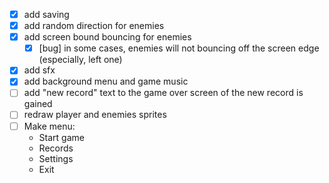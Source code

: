 - [x] add saving
- [x] add random direction for enemies
- [x] add screen bound bouncing for enemies
    - [x] [bug] in some cases, enemies will not bouncing off the screen edge (especially, left one)
- [x] add sfx
- [x] add background menu and game music
- [ ] add "new record" text to the game over screen of the new record is gained
- [ ] redraw player and enemies sprites
- [ ] Make menu:
    - Start game
    - Records
    - Settings
    - Exit